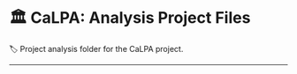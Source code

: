 # :classical_building: CaLPA: Analysis Project Files

:label: Project analysis folder for the CaLPA project.

-----
